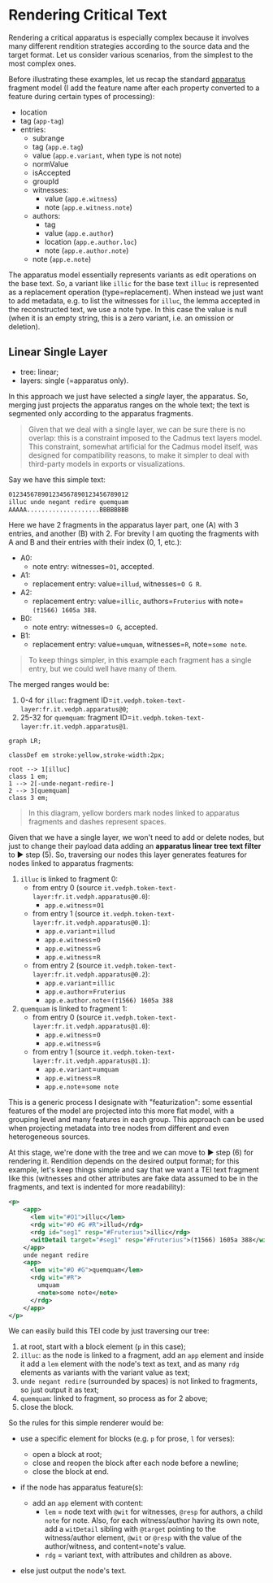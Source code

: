 # Rendering Critical Text

Rendering a critical apparatus is especially complex because it involves many different rendition strategies according to the source data and the target format. Let us consider various scenarios, from the simplest to the most complex ones.

Before illustrating these examples, let us recap the standard [apparatus](https://github.com/vedph/cadmus-philology/blob/master/docs/fr.apparatus.md) fragment model (I add the feature name after each property converted to a feature during certain types of processing):

- location
- tag (`app-tag`)
- entries:
  - subrange
  - tag (`app.e.tag`)
  - value  (`app.e.variant`, when type is not note)
  - normValue
  - isAccepted
  - groupId
  - witnesses:
    - value (`app.e.witness`)
    - note (`app.e.witness.note`)
  - authors:
    - tag
    - value (`app.e.author`)
    - location (`app.e.author.loc`)
    - note (`app.e.author.note`)
  - note (`app.e.note`)

The apparatus model essentially represents variants as edit operations on the base text. So, a variant like `illic` for the base text `illuc` is represented as a replacement operation (type=replacement). When instead we just want to add metadata, e.g. to list the witnesses for `illuc`, the lemma accepted in the reconstructed text, we use a note type. In this case the value is null (when it is an empty string, this is a zero variant, i.e. an omission or deletion).

## Linear Single Layer

- tree: linear;
- layers: single (=apparatus only).

In this approach we just have selected a _single_ layer, the apparatus. So, merging just projects the apparatus ranges on the whole text; the text is segmented only according to the apparatus fragments.

>Given that we deal with a single layer, we can be sure there is no overlap: this is a constraint imposed to the Cadmus text layers model. This constraint, somewhat artificial for the Cadmus model itself, was designed for compatibility reasons, to make it simpler to deal with third-party models in exports or visualizations.

Say we have this simple text:

```txt
012345678901234567890123456789012
illuc unde negant redire quemquam
AAAAA....................BBBBBBBB
```

Here we have 2 fragments in the apparatus layer part, one (A) with 3 entries, and another (B) with 2. For brevity I am quoting the fragments with A and B and their entries with their index (0, 1, etc.):

- A0:
  - note entry: witnesses=`O1`, accepted.
- A1:
  - replacement entry: value=`illud`, witnesses=`O G R`.
- A2:
  - replacement entry: value=`illic`, authors=`Fruterius` with note=`(†1566) 1605a 388`.
- B0:
  - note entry: witnesses=`O G`, accepted.
- B1:
  - replacement entry: value=`umquam`, witnesses=`R`, note=`some note`.

>To keep things simpler, in this example each fragment has a single entry, but we could well have many of them.

The merged ranges would be:

1. 0-4 for `illuc`: fragment ID=`it.vedph.token-text-layer:fr.it.vedph.apparatus@0`;
2. 25-32 for `quemquam`: fragment ID=`it.vedph.token-text-layer:fr.it.vedph.apparatus@1`.

```mermaid
graph LR;

classDef em stroke:yellow,stroke-width:2px;

root --> 1[illuc]
class 1 em;
1 --> 2[-unde-negant-redire-]
2 --> 3[quemquam]
class 3 em;
```

>In this diagram, yellow borders mark nodes linked to apparatus fragments and dashes represent spaces.

Given that we have a single layer, we won't need to add or delete nodes, but just to change their payload data adding an **apparatus linear tree text filter** to ▶️ step (5). So, traversing our nodes this layer generates features for nodes linked to apparatus fragments:

1. `illuc` is linked to fragment 0:
    - from entry 0 (source `it.vedph.token-text-layer:fr.it.vedph.apparatus@0.0`):
      - `app.e.witness`=`O1`
    - from entry 1 (source `it.vedph.token-text-layer:fr.it.vedph.apparatus@0.1`):
      - `app.e.variant`=`illud`
      - `app.e.witness`=`O`
      - `app.e.witness`=`G`
      - `app.e.witness`=`R`
    - from entry 2 (source `it.vedph.token-text-layer:fr.it.vedph.apparatus@0.2`):
      - `app.e.variant`=`illic`
      - `app.e.author`=`Fruterius`
      - `app.e.author.note`=`(†1566) 1605a 388`
2. `quemquam` is linked to fragment 1:
    - from entry 0 (source `it.vedph.token-text-layer:fr.it.vedph.apparatus@1.0`):
      - `app.e.witness`=`O`
      - `app.e.witness`=`G`
    - from entry 1 (source `it.vedph.token-text-layer:fr.it.vedph.apparatus@1.1`):
      - `app.e.variant`=`umquam`
      - `app.e.witness`=`R`
      - `app.e.note`=`some note`

This is a generic process I designate with "featurization": some essential features of the model are projected into this more flat model, with a grouping level and many features in each group. This approach can be used when projecting metadata into tree nodes from different and even heterogeneous sources.

At this stage, we're done with the tree and we can move to ▶️ step (6) for rendering it. Rendition depends on the desired output format; for this example, let's keep things simple and say that we want a TEI text fragment like this (witnesses and other attributes are fake data assumed to be in the fragments, and text is indented for more readability):

```xml
<p>
    <app>
      <lem wit="#O1">illuc</lem>
      <rdg wit="#O #G #R">illud</rdg>
      <rdg id="seg1" resp="#Fruterius">illic</rdg>
      <witDetail target="#seg1" resp="#Fruterius">(†1566) 1605a 388</witDetail>
    </app>
    unde negant redire
    <app>
      <lem wit="#O #G">quemquam</lem>
      <rdg wit="#R">
        umquam
        <note>some note</note>
      </rdg>
    </app>
</p>
```

We can easily build this TEI code by just traversing our tree:

1. at root, start with a block element (`p` in this case);
2. `illuc`: as the node is linked to a fragment, add an `app` element and inside it add a `lem` element with the node's text as text, and as many `rdg` elements as variants with the variant value as text;
3. `unde negant redire` (surrounded by spaces) is not linked to fragments, so just output it as text;
4. `quemquam`: linked to fragment, so process as for 2 above;
5. close the block.

So the rules for this simple renderer would be:

- use a specific element for blocks (e.g. `p` for prose, `l` for verses):
  - open a block at root;
  - close and reopen the block after each node before a newline;
  - close the block at end.

- if the node has apparatus feature(s):
  - add an `app` element with content:
    - `lem` = node text with `@wit` for witnesses, `@resp` for authors, a child `note` for note. Also, for each witness/author having its own note, add a `witDetail` sibling with `@target` pointing to the witness/author element, `@wit` or `@resp` with the value of the author/witness, and content=note's value.
    - `rdg` = variant text, with attributes and children as above.
- else just output the node's text.
